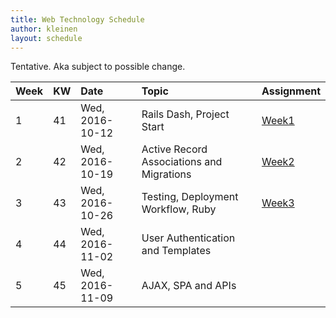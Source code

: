 ```yaml
---
title: Web Technology Schedule
author: kleinen
layout: schedule
---
```


Tentative. Aka subject to possible change.

| Week | KW | Date            | Topic                                     | Assignment                      |
|:-----|:---|:----------------|:------------------------------------------|:--------------------------------|
| 1    | 41 | Wed, 2016-10-12 | Rails Dash, Project Start                 | [Week1](../assignments/#week-1) |
| 2    | 42 | Wed, 2016-10-19 | Active Record Associations and Migrations | [Week2](../assignments/#week-2) |
| 3    | 43 | Wed, 2016-10-26 | Testing, Deployment Workflow, Ruby        | [Week3](../assignments/#week-3) |
| 4    | 44 | Wed, 2016-11-02 | User Authentication and Templates         |                                 |
| 5    | 45 | Wed, 2016-11-09 | AJAX, SPA and APIs                        |                                 |
